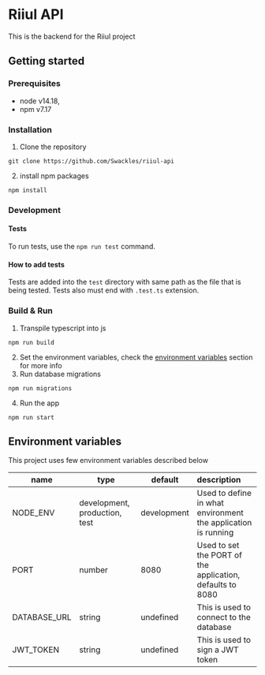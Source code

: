 # Riiul API

This is the backend for the Riiul project

## Getting started

### Prerequisites

* node v14.18,
* npm v7.17

### Installation

1. Clone the repository

```shell
git clone https://github.com/Swackles/riiul-api
```

2. install npm packages

````shell
npm install
````

### Development

#### Tests

To run tests, use the `npm run test` command.

#### How to add tests

Tests are added into the `test` directory with same path as the file that is being tested. Tests also must end with `.test.ts` extension.

### Build & Run

1. Transpile typescript into js

````shell
npm run build
````

2. Set the environment variables, check the [environment variables](#environment-variables) section for more info
3. Run database migrations

````shell
npm run migrations
````

4. Run the app

````shell
npm run start
````

## Environment variables

This project uses few environment variables described below

| name | type | default | description |
|---|---|---|:---|
| NODE_ENV | development, production, test | development | Used to define in what environment the application is running
| PORT | number | 8080 | Used to set the PORT of the application, defaults to 8080
| DATABASE_URL | string | undefined | This is used to connect to the database
| JWT_TOKEN | string | undefined | This is used to sign a JWT token
